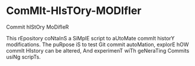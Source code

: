 # ComMIt-HIsTOry-MODIfIer
Commit hIStOry MoDifIeR

This rEpository coNtaInS a SiMplE script to aUtoMate commIt historY modifications. The puRpose iS to test Git commit autoMation, explorE hOW commIt HIstory can be altered, And experimenT wiTh geNeraTing Commits usiNg scripTs.
